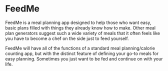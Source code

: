 # FeedMe

FeedMe is a meal planning app designed to help those who want easy, basic plans filled with things they already know how to make.
Other meal plan generators suggest such a wide variety of meals that it often feels like you have to become a chef on the side just to feed yourself.

FeedMe will have all of the functions of a standard meal planning/calorie counting app, but with the distinct feature of defining your go-to meals for easy planning.
Sometimes you just want to be fed and continue on with your life.
